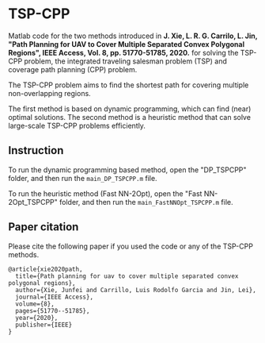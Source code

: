 # TSP-CPP
Matlab code for the two methods introduced in **J. Xie, L. R. G. Carrilo, L. Jin, "Path Planning for UAV to Cover Multiple  Separated Convex Polygonal Regions", IEEE Access, Vol. 8, pp. 51770-51785, 2020.** for solving the TSP-CPP problem, the integrated traveling salesman problem (TSP) and coverage path planning (CPP) problem. 

The TSP-CPP problem aims to find the shortest path for covering multiple non-overlapping regions. 

The first method is based on dynamic programming, which can find (near) optimal solutions. The second method is a heuristic method that can solve large-scale TSP-CPP problems efficiently. 

## Instruction 
To run the dynamic programming based method, open the "DP_TSPCPP" folder, and then run the `main_DP_TSPCPP.m` file. 

To run the heuristic method (Fast NN-2Opt), open the "Fast NN-2Opt_TSPCPP" folder, and then run the `main_FastNNOpt_TSPCPP.m` file.

## Paper citation
Please cite the following paper if you used the code or any of the TSP-CPP methods. 
```
@article{xie2020path,
  title={Path planning for uav to cover multiple separated convex polygonal regions},
  author={Xie, Junfei and Carrillo, Luis Rodolfo Garcia and Jin, Lei},
  journal={IEEE Access},
  volume={8},
  pages={51770--51785},
  year={2020},
  publisher={IEEE}
}
```
